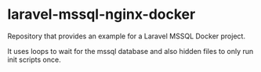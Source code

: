 # laravel-mssql-nginx-docker

Repository that provides an example for a Laravel MSSQL Docker project.

It uses loops to wait for the mssql database and also hidden files to only
run init scripts once.
